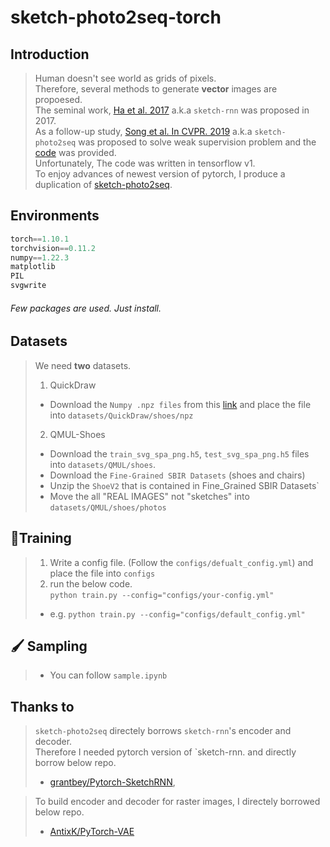 # sketch-photo2seq-torch

## Introduction
> Human doesn't see world as grids of pixels.<br>
> Therefore, several methods to generate **vector** images are propoesed.<br> The seminal work, [Ha et al. 2017](https://arxiv.org/abs/1704.03477) a.k.a  `sketch-rnn` was proposed in 2017.<br>
> As a follow-up study, [Song et al. In CVPR. 2019](https://openaccess.thecvf.com/content_cvpr_2018/papers/Song_Learning_to_Sketch_CVPR_2018_paper.pdf) a.k.a `sketch-photo2seq` was proposed to solve weak supervision problem and the [code](https://github.com/MarkMoHR/sketch-photo2seq) was provided.<br> 
> Unfortunately, The code was written in tensorflow v1.<br>
> To enjoy advances of newest version of pytorch, I produce a duplication of [sketch-photo2seq](https://github.com/MarkMoHR/sketch-photo2seq).

## Environments
```python
torch==1.10.1
torchvision==0.11.2
numpy==1.22.3
matplotlib
PIL
svgwrite
```
###### Few packages are used. Just install.

## Datasets
> We need **two** datasets. 
> 1. QuickDraw
>  
>   - Download the `Numpy .npz files` from this [link](https://github.com/googlecreativelab/quickdraw-dataset#sketch-rnn-quickdraw-dataset) and place the file into `datasets/QuickDraw/shoes/npz`
> 2. QMUL-Shoes
>   - Download the `train_svg_spa_png.h5`, `test_svg_spa_png.h5` files into `datasets/QMUL/shoes`.
>   - Download the `Fine-Grained SBIR Datasets` (shoes and chairs)
>   - Unzip the `ShoeV2` that is contained in Fine_Grained SBIR Datasets`
>   - Move the all "REAL IMAGES" not "sketches" into `datasets/QMUL/shoes/photos` 

## 🚀Training
> 1. Write a config file. (Follow the `configs/defualt_config.yml`) and place the file into `configs`
> 2. run the below code.<br>
>   `python train.py --config="configs/your-config.yml"` <br>
>   - e.g.
>       `python train.py --config="configs/default_config.yml"`

## 🖌 Sampling
> - You can follow `sample.ipynb`

## Thanks to
> `sketch-photo2seq` directely borrows `sketch-rnn`'s encoder and decoder.<br> Therefore I needed pytorch version of `sketch-rnn. and directly borrow below repo.
> - [grantbey/Pytorch-SketchRNN](https://github.com/grantbey/PyTorch-SketchRNN),

> To build encoder and decoder for raster images, I directely borrowed below repo.
> - [AntixK/PyTorch-VAE](https://github.com/AntixK/PyTorch-VAE/blob/master/models/vanilla_vae.py)
